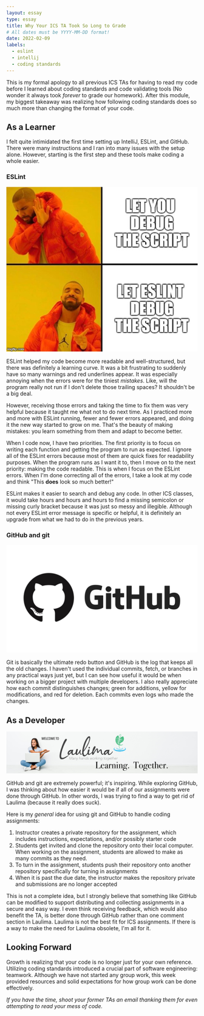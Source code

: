 ```yaml
---
layout: essay
type: essay
title: Why Your ICS TA Took So Long to Grade
# All dates must be YYYY-MM-DD format!
date: 2022-02-09
labels:
  - eslint
  - intellij
  - coding standards
---
```

This is my formal apology to all previous ICS TAs for having to read my code before I learned about coding standards and code validating tools (No wonder it always took _forever_ to grade our homework). After this module, my biggest takeaway was realizing how following coding standards does so much more than changing the format of your code.

## As a Learner

I felt quite intimidated the first time setting up IntelliJ, ESLint, and GitHub. There were many instructions and I ran into many issues with the setup alone. However, starting is the first step and these tools make coding a whole easier.

### ESLint

<div>
<img class="ui image medium centered" src="../images/eslint-meme.jpeg">
</div>
  
ESLint helped my code become more readable and well-structured, but there was definitely a learning curve. It was a bit frustrating to suddenly have so many warnings and red underlines appear. It was especially annoying when the errors were for the tiniest _mistakes_. Like, will the program really not run if I don't delete those trailing spaces? It shouldn't be a big deal.

However, receiving those errors and taking the time to fix them was very helpful because it taught me what not to do next time. As I practiced more and more with ESLint running, fewer and fewer errors appeared, and doing it the new way started to grow on me. That's the beauty of making mistakes: you learn something from them and adapt to become better.

When I code now, I have two priorities. The first priority is to focus on writing each function and getting the program to run as expected. I ignore all of the ESLint errors because most of them are quick fixes for readability purposes. When the program runs as I want it to, then I move on to the next priority: making the code readable. This is when I focus on the ESLint errors. When I'm done correcting all of the errors, I take a look at my code and think "This **does** look so much better!"

ESLint makes it easier to search and debug any code. In other ICS classes, it would take hours and hours and hours to find a missing semicolon or missing curly bracket because it was just so messy and illegible. Although not every ESLint error message is specific or helpful, it is definitely an upgrade from what we had to do in the previous years.

### GitHub and git

<div>
<img class="ui image medium centered" src="../images/github.jpeg">
</div>

Git is basically the ultimate redo button and GitHub is the log that keeps all the old changes. I haven't used the individual commits, fetch, or branches in any practical ways just yet, but I can see how useful it would be when working on a bigger project with multiple developers. I also really appreciate how each commit distinguishes changes; green for additions, yellow for modifications, and red for deletion. Each commits even logs who made the changes.

## As a Developer

<div>
<img class="ui image large centered" src="../images/laulima_full_banner.jpeg">
</div>

GitHub and git are extremely powerful; it's inspiring. While exploring GitHub, I was thinking about how easier it would be if all of our assignments were done through GitHub. In other words, I was trying to find a way to get rid of Laulima (because it really does suck).

Here is my _general_ idea for using git and GitHub to handle coding assignments:
1. Instructor creates a private repository for the assignment, which includes instructions, expectations, and/or possibly starter code
2. Students get invited and clone the repository onto their local computer. When working on the assignment, students are allowed to make as many commits as they need.
3. To turn in the assignment, students push their repository onto another repository specifically for turning in assignments
4. When it is past the due date, the instructor makes the repository private and submissions are no longer accepted

This is not a complete idea, but I strongly believe that something like GitHub can be modified to support distributing and collecting assignments in a secure and easy way. I even think receiving feedback, which would also benefit the TA, is better done through GitHub rather than one comment section in Laulima. Laulima is not the best fit for ICS assignments. If there is a way to make the need for Laulima obsolete, I'm all for it.

## Looking Forward
Growth is realizing that your code is no longer just for your own reference. Utilizing coding standards introduced a crucial part of software engineering: teamwork. Although we have not started any group work, this week provided resources and solid expectations for how group work can be done effectively.


_If you have the time, shoot your former TAs an email thanking them for even attempting to read your mess of code._
